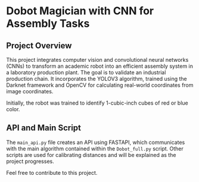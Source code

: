 # Dobot Magician with CNN for Assembly Tasks

## Project Overview

This project integrates computer vision and convolutional neural networks (CNNs) to transform an academic robot into an efficient assembly system in a laboratory production plant. The goal is to validate an industrial production chain. It incorporates the YOLOV3 algorithm, trained using the Darknet framework and OpenCV for calculating real-world coordinates from image coordinates.

Initially, the robot was trained to identify 1-cubic-inch cubes of red or blue color.

## API and Main Script

The `main_api.py` file creates an API using FASTAPI, which communicates with the main algorithm contained within the `Dobot_full.py` script. Other scripts are used for calibrating distances and will be explained as the project progresses.

Feel free to contribute to this project.

